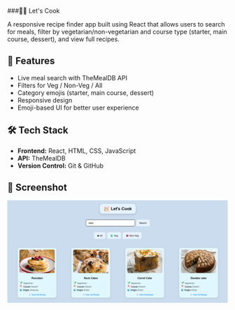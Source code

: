 
###🧑‍🍳 Let's Cook

A responsive recipe finder app built using React that allows users to search for meals, filter by vegetarian/non-vegetarian and course type (starter, main course, dessert), and view full recipes.

## 🚀 Features

- Live meal search with TheMealDB API
- Filters for Veg / Non-Veg / All
- Category emojis (starter, main course, dessert)
- Responsive design
- Emoji-based UI for better user experience

## 🛠️ Tech Stack

- **Frontend:** React, HTML, CSS, JavaScript
- **API:** TheMealDB
- **Version Control:** Git & GitHub

## 📸 Screenshot


![App Screenshot](https://raw.githubusercontent.com/AshrithaGaniga/Let-s-Cook/main/Lets-Cook.png)






